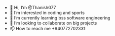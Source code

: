 - 👋 Hi, I’m @Thanish077
- 👀 I’m interested in coding and sports 
- 🌱 I’m currently learning bss software engineering 
- 💞️ I’m looking to collaborate on big projects 
- 📫 How to reach me +940772702331 

<!---
Thanish077/Thanish077 is a ✨ special ✨ repository because its `README.md` (this file) appears on your GitHub profile.
You can click the Preview link to take a look at your changes.
--->
